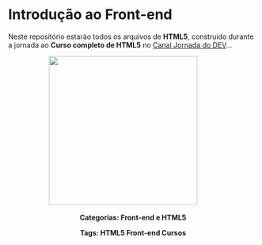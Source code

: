 # Introdução ao Front-end

<a align="center"> Neste repositório estarão todos os arquivos de **HTML5**, construido durante a jornada ao **Curso completo de HTML5** no</a> [Canal Jornada do DEV](https://jornadadodev.com.br/cursos/curso-completo-de-html5)...

<div align="center"> 

<p1 href="https://jornadadodev.com.br/cursos/curso-completo-de-html5">
<img height="300" src= "https://user-images.githubusercontent.com/78920317/196547047-42ba4eab-1bde-4bd6-9229-dee2c1c33681.png"/>
  &nbsp;&nbsp;&nbsp;&nbsp;&nbsp;&nbsp;&nbsp;&nbsp;&nbsp;

</p1>

<a>**Categorias: Front-end e HTML5**</a>
  
<a>**Tags: HTML5 Front-end Cursos**</a>
 
 
